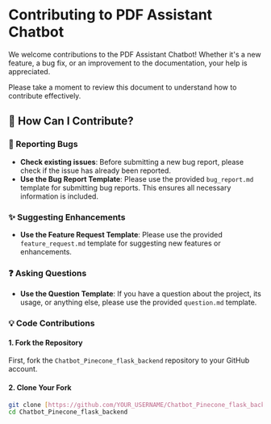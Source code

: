 # Contributing to PDF Assistant Chatbot

We welcome contributions to the PDF Assistant Chatbot! Whether it's a new feature, a bug fix, or an improvement to the documentation, your help is appreciated.

Please take a moment to review this document to understand how to contribute effectively.

## 🌟 How Can I Contribute?

### 🐛 Reporting Bugs

* **Check existing issues**: Before submitting a new bug report, please check if the issue has already been reported.
* **Use the Bug Report Template**: Please use the provided `bug_report.md` template for submitting bug reports. This ensures all necessary information is included.

### ✨ Suggesting Enhancements

* **Use the Feature Request Template**: Please use the provided `feature_request.md` template for suggesting new features or enhancements.

### ❓ Asking Questions

* **Use the Question Template**: If you have a question about the project, its usage, or anything else, please use the provided `question.md` template.

### 💡 Code Contributions

#### 1. Fork the Repository

First, fork the `Chatbot_Pinecone_flask_backend` repository to your GitHub account.

#### 2. Clone Your Fork

```bash
git clone [https://github.com/YOUR_USERNAME/Chatbot_Pinecone_flask_backend.git](https://github.com/YOUR_USERNAME/Chatbot_Pinecone_flask_backend.git)
cd Chatbot_Pinecone_flask_backend